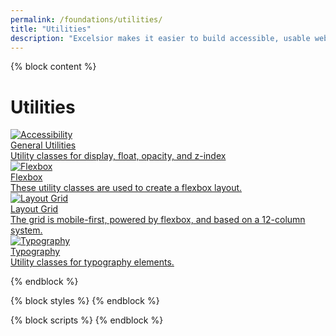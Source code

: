 ```yaml
---
permalink: /foundations/utilities/
title: "Utilities"
description: "Excelsior makes it easier to build accessible, usable websites for New York State."
---
```


{% block content %}

# Utilities

<section class="nys-grid-row nys-grid-gap">
  <div class="nys-tablet:nys-grid-col-4 nys-display-flex">
    <a class="card nys-flex-fill" href="{{ site.url | url }}/foundations/utilities/utilities">
      <div class="card__inner">
        <div class="card__media">
          <img src="{{ site.url | url }}/assets/img/components/placeholder.svg" alt="Accessibility"></div>
        <div class="card__title">General Utilities</div>
        <div class="card__desc">Utility classes for display, float, opacity, and z-index</div>
      </div>
    </a>
  </div>
  <div class="nys-tablet:nys-grid-col-4 nys-display-flex">
    <a class="card nys-flex-fill" href="{{ site.url | url}}/foundations/utilities/flex">
      <div class="card__inner">
        <div class="card__media">
          <img src="{{ site.url | url }}/assets/img/components/placeholder.svg" alt="Flexbox"></div>
        <div class="card__title">Flexbox</div>
        <div class="card__desc">These utility classes are used to create a flexbox layout.</div>
      </div>
    </a>
  </div>
  <div class="nys-tablet:nys-grid-col-4 nys-display-flex">
    <a class="card nys-flex-fill" href="{{ site.url | url}}/foundations/utilities/grid">
      <div class="card__inner">
        <div class="card__media">
          <img src="{{ site.url | url }}/assets/img/components/placeholder.svg" alt="Layout Grid"></div>
        <div class="card__title">Layout Grid</div>
        <div class="card__desc">The grid is mobile-first, powered by flexbox, and based on a 12-column system.</div>
      </div>
    </a>
  </div>
  <div class="nys-tablet:nys-grid-col-4 nys-display-flex">
    <a class="card nys-flex-fill" href="{{ site.url | url}}/foundations/utilities/typography">
      <div class="card__inner">
        <div class="card__media">
          <img src="{{ site.url | url}}/assets/img/components/placeholder.svg" alt="Typography"></div>
        <div class="card__title">Typography</div>
        <div class="card__desc">Utility classes for typography elements.</div>
      </div>
    </a>
  </div>
</section>

{% endblock %}

{% block styles %}
{% endblock %}

{% block scripts %}
{% endblock %}